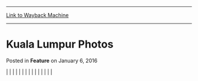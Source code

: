 
---
[Link to Wayback Machine](https://web.archive.org/web/20171029103654/https://magic.wizards.com/en/articles/archive/feature/kuala-lumpur-photos-2001-01-01)

[_metadata_:generator]:- "Drupal 7 (http://drupal.org)"
[_metadata_:publish_date]:- "2016-01-06"
[_metadata_:title]:- "Kuala Lumpur Photos"
[_metadata_:wayback_capture_timestamp]:- "2017-10-29 10:36:54+00:00"
[_metadata_:wayback_raw_url]:- "https://web.archive.org/web/20171029103654id_/https://magic.wizards.com/en/articles/archive/feature/kuala-lumpur-photos-2001-01-01"
[_metadata_:wayback_url]:- "https://magic.wizards.com/en/articles/archive/feature/kuala-lumpur-photos-2001-01-01"
---


Kuala Lumpur Photos
===================



 Posted in **Feature**
 on January 6, 2016 













|
|  |
|  |  |
|  |  |
|  |  |
|  |  |







